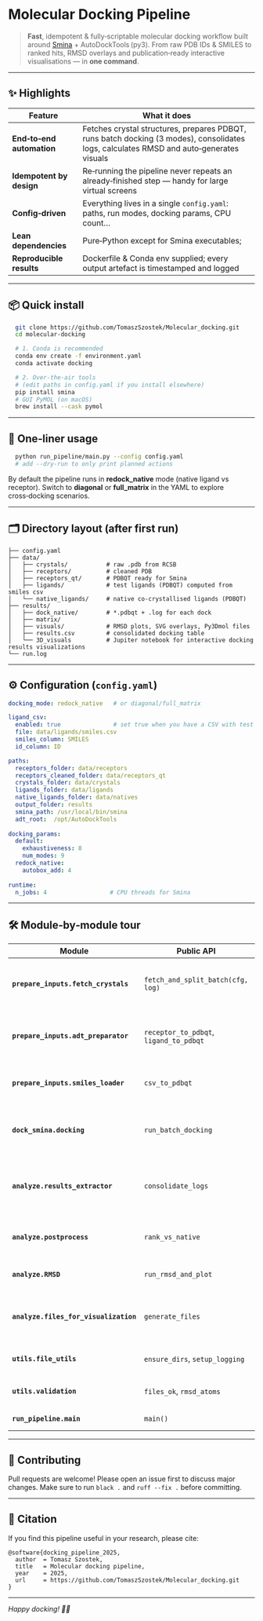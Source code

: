 # Molecular Docking Pipeline

> **Fast**, idempotent & fully‑scriptable molecular docking workflow built around [Smina](https://github.com/mwojcikowski/smina) + AutoDockTools (py3).
> From raw PDB IDs & SMILES to ranked hits, RMSD overlays and publication‑ready interactive visualisations — in **one command**.

---

## ✨ Highlights

| Feature                   | What it does                                                                                                                            |
| ------------------------- |-----------------------------------------------------------------------------------------------------------------------------------------|
| **End‑to‑end automation** | Fetches crystal structures, prepares PDBQT, runs batch docking (3 modes), consolidates logs, calculates RMSD and auto‑generates visuals |
| **Idempotent by design**  | Re‑running the pipeline never repeats an already‑finished step — handy for large virtual screens                                        |
| **Config‑driven**         | Everything lives in a single `config.yaml`: paths, run modes, docking params, CPU count…                                                |
| **Lean dependencies**     | Pure‑Python except for Smina executables;                                                                                               |
| **Reproducible results**  | Dockerfile & Conda env supplied; every output artefact is timestamped and logged                                                        |

---

## 📦 Quick install

```bash
  git clone https://github.com/TomaszSzostek/Molecular_docking.git
  cd molecular-docking

  # 1. Conda is recommended
  conda env create -f environment.yaml
  conda activate docking

  # 2. Over‑the‑air tools
  # (edit paths in config.yaml if you install elsewhere)
  pip install smina
  # GUI PyMOL (on macOS)
  brew install --cask pymol
```


---

## 🚀 One‑liner usage

```bash
  python run_pipeline/main.py --config config.yaml
  # add --dry-run to only print planned actions
```

By default the pipeline runs in **redock\_native** mode (native ligand vs receptor).
Switch to **diagonal** or **full\_matrix** in the YAML to explore cross‑docking scenarios.

---

## 🗂️ Directory layout (after first run)

```
├── config.yaml
├── data/
│   ├── crystals/           # raw .pdb from RCSB
│   ├── receptors/          # cleaned PDB
│   ├── receptors_qt/       # PDBQT ready for Smina
│   ├── ligands/            # test ligands (PDBQT) computed from smiles csv
│   └── native_ligands/     # native co‑crystallised ligands (PDBQT)
├── results/
│   ├── dock_native/        # *.pdbqt + .log for each dock
│   ├── matrix/
│   ├── visuals/            # RMSD plots, SVG overlays, Py3Dmol files
│   ├── results.csv         # consolidated docking table 
│   └── 3D_visuals          # Jupiter notebook for interactive docking results visualizations 
└── run.log
```

---

## ⚙️ Configuration (`config.yaml`)

```yaml
docking_mode: redock_native   # or diagonal/full_matrix

ligand_csv:
  enabled: true               # set true when you have a CSV with test ligands, applicable for full_matrix and diagonal modes.
  file: data/ligands/smiles.csv
  smiles_column: SMILES
  id_column: ID

paths:
  receptors_folder: data/receptors
  receptors_cleaned_folder: data/receptors_qt
  crystals_folder: data/crystals
  ligands_folder: data/ligands
  native_ligands_folder: data/natives
  output_folder: results
  smina_path: /usr/local/bin/smina
  adt_root:  /opt/AutoDockTools
  
docking_params:
  default:
    exhaustiveness: 8
    num_modes: 9
  redock_native:
    autobox_add: 4
    
runtime:
  n_jobs: 4                  # CPU threads for Smina

```

---

## 🛠️ Module‑by‑module tour

| Module                                | Public API                             | Purpose                                                            |
| ------------------------------------- | -------------------------------------- |--------------------------------------------------------------------|
| **`prepare_inputs.fetch_crystals`**   | `fetch_and_split_batch(cfg, log)`      | Download PDB structures and split receptor/ligand chains.          |
| **`prepare_inputs.adt_preparator`**   | `receptor_to_pdbqt`, `ligand_to_pdbqt` | Run AutoDockTools scripts + RDKit sanitisation to create PDBQT.    |
| **`prepare_inputs.smiles_loader`**    | `csv_to_pdbqt`                         | Convert a CSV (ID,SMILES) into 3‑D ligand PDBQT batch.             |
| **`dock_smina.docking`**              | `run_batch_docking`                    | Build docking task list and invoke Smina with correct params.      |
| **`analyze.results_extractor`**       | `consolidate_logs`                     | Parse all \*.log files → `results.csv` (min/avg binding energies). |
| **`analyze.postprocess`**             | `rank_vs_native`                       | Flag ligands that beat the native by an affinity margin.           |
| **`analyze.RMSD`**                    | `run_rmsd_and_plot`                    | Kabsch RMSD vs native + 2‑D overlay (RDKit).                       |
| **`analyze.files_for_visualization`** | `generate_files`                       | Prep Py3Dmol & Jupyter‑friendly files for manual inspection.       |
| **`utils.file_utils`**                | `ensure_dirs`, `setup_logging`         | Small helpers for filesystem & logging.                            |
| **`utils.validation`**                | `files_ok`, `rmsd_atoms`               | Lightweight success checks.                                        |
| **`run_pipeline.main`**               | `main()`                               | Glue everything together.                                          |

---




## 🤝 Contributing

Pull requests are welcome! Please open an issue first to discuss major changes.
Make sure to run `black .` and `ruff --fix .` before committing.

---

## 📣 Citation

If you find this pipeline useful in your research, please cite:

```
@software{docking_pipeline_2025,
  author  = Tomasz Szostek,
  title   = Molecular docking pipeline,
  year    = 2025,
  url     = https://github.com/TomaszSzostek/Molecular_docking.git
}
```

---

*Happy docking! 🔬✨*
